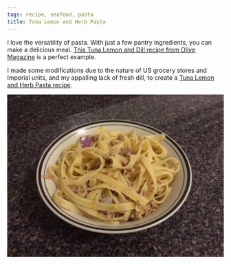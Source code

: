 ```yaml
---
tags: recipe, seafood, pasta
title: Tuna Lemon and Herb Pasta
---
```


I love the versatility of pasta. With just a few pantry ingredients, you
can make a delicious meal. [This Tuna Lemon and Dill recipe from Olive
Magazine](http://www.olivemagazine.com/recipes/linguine-with-tuna-lemon-and-dill/3156.html)
is a perfect example.

I made some modifications due to the nature of US grocery stores and
Imperial units, and my appalling lack of fresh dill, to create a [Tuna
Lemon and Herb Pasta recipe](/recipe/tuna-lemon-and-herb-pasta).

[![Tuna lemon and herb pasta recipe](title.jpg)](/recipe/tuna-lemon-and-herb-pasta)
